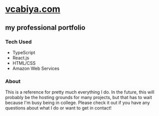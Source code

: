 # [vcabiya.com](http://vcabiya.com/)
## my professional portfolio
### Tech Used
- TypeScript
- React.js
- HTML/CSS
- Amazon Web Services
### About
This is a reference for pretty much everything I do. In the future, this will probably be the hosting grounds for many projects, but that has to wait because I'm busy being in college. Please check it out if you have any questions about what I do or want to get in contact!
